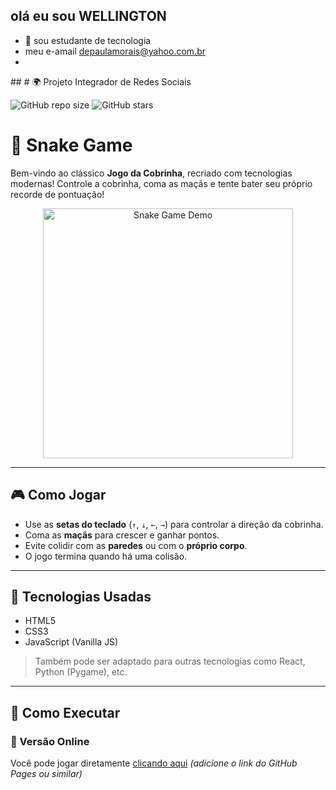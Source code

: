 ## olá eu sou WELLINGTON

- 🔭 sou estudante de tecnologia
- meu e-amail depaulamorais@yahoo.com.br
- 
<adv>
##
# 🌍 Projeto Integrador de Redes Sociais

![GitHub repo size](https://img.shields.io/github/repo-size/seu-usuario/seu-repo)
![GitHub stars](https://img.shields.io/github/stars/seu-usuario/seu-repo?style=social)

# 🐍 Snake Game

Bem-vindo ao clássico **Jogo da Cobrinha**, recriado com tecnologias modernas! Controle a cobrinha, coma as maçãs e tente bater seu próprio recorde de pontuação!

<div align="center">
  <img src="https://user-images.githubusercontent.com/00000000/000000000-00000000-0000-0000-000000000000.gif" alt="Snake Game Demo" width="400"/>
</div>

---

## 🎮 Como Jogar

- Use as **setas do teclado** (`↑`, `↓`, `←`, `→`) para controlar a direção da cobrinha.
- Coma as **maçãs** para crescer e ganhar pontos.
- Evite colidir com as **paredes** ou com o **próprio corpo**.
- O jogo termina quando há uma colisão.

---

## 🚀 Tecnologias Usadas

- HTML5
- CSS3
- JavaScript (Vanilla JS)

> Também pode ser adaptado para outras tecnologias como React, Python (Pygame), etc.

---

## 🧪 Como Executar

### 🔗 Versão Online

Você pode jogar diretamente [clicando aqui](https://seu-link.com) *(adicione o link do GitHub Pages ou similar)*


